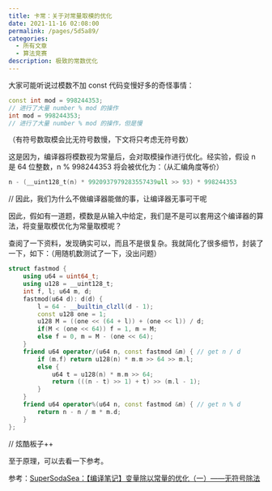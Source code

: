 ```yaml
---
title: 卡常：关于对常量取模的优化
date: 2021-11-16 02:08:00
permalink: /pages/5d5a89/
categories:
  - 所有文章
  - 算法竞赛
description: 极致的常数优化
---
```


大家可能听说过模数不加 const 代码变慢好多的奇怪事情：

```cpp
const int mod = 998244353;
// 进行了大量 number % mod 的操作
int mod = 998244353;
// 进行了大量 number % mod 的操作，但是慢
```

（有符号数取模会比无符号数慢，下文将只考虑无符号数）

这是因为，编译器将模数视为常量后，会对取模操作进行优化。经实验，假设 n 是 64 位整数，n % 998244353 将会被优化为：（从汇编角度等价）

```cpp
n - (__uint128_t(n) * 9920937979283557439ull >> 93) * 998244353
```

// 因此，我们为什么不做编译器能做的事，让编译器无事可干呢

因此，假如有一道题，模数是从输入中给定，我们是不是可以套用这个编译器的算法，将变量取模优化为常量取模呢？

查阅了一下资料，发现确实可以，而且不是很复杂。我就简化了很多细节，封装了一下，如下：（用随机数测试了一下，没出问题）

```cpp
struct fastmod {
    using u64 = uint64_t;
    using u128 = __uint128_t;
    int f, l; u64 m, d;
    fastmod(u64 d): d(d) {
        l = 64 - __builtin_clzll(d - 1);
        const u128 one = 1;
        u128 M = ((one << (64 + l)) + (one << l)) / d;
        if(M < (one << 64)) f = 1, m = M;
        else f = 0, m = M - (one << 64);
    }
    friend u64 operator/(u64 n, const fastmod &m) { // get n / d
        if (m.f) return u128(n) * m.m >> 64 >> m.l;
        else {
            u64 t = u128(n) * m.m >> 64;
            return (((n - t) >> 1) + t) >> (m.l - 1);
        }
    }
    friend u64 operator%(u64 n, const fastmod &m) { // get n % d
        return n - n / m * m.d;
    }
};
```

// 炫酷板子++

至于原理，可以去看一下参考。

参考：[SuperSodaSea：【编译笔记】变量除以常量的优化（一）——无符号除法](https://zhuanlan.zhihu.com/p/151038723)
